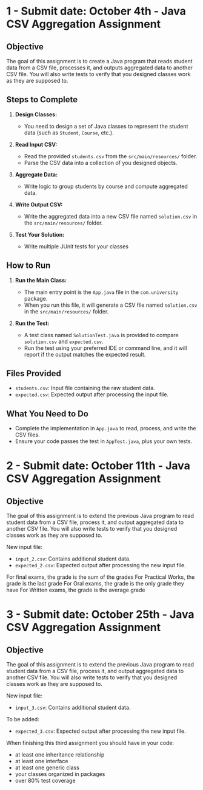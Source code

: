 
# 1 - Submit date: October 4th - Java CSV Aggregation Assignment

## Objective

The goal of this assignment is to create a Java program that reads student data from a CSV file, processes it, and outputs aggregated data to another CSV file. You will also write tests to verify that you designed classes work as they are supposed to.

## Steps to Complete

1. **Design Classes:**
   - You need to design a set of Java classes to represent the student data (such as `Student`, `Course`, etc.).
   
2. **Read Input CSV:**
   - Read the provided `students.csv` from the `src/main/resources/` folder.
   - Parse the CSV data into a collection of you designed objects.

3. **Aggregate Data:**
   - Write logic to group students by course and compute aggregated data.

4. **Write Output CSV:**
   - Write the aggregated data into a new CSV file named `solution.csv` in the `src/main/resources/` folder.

5. **Test Your Solution:**
   - Write multiple JUnit tests for your classes

## How to Run

1. **Run the Main Class:**
   - The main entry point is the `App.java` file in the `com.university` package.
   - When you run this file, it will generate a CSV file named `solution.csv` in the `src/main/resources/` folder.

2. **Run the Test:**
   - A test class named `SolutionTest.java` is provided to compare `solution.csv` and `expected.csv`.
   - Run the test using your preferred IDE or command line, and it will report if the output matches the expected result.

## Files Provided

- `students.csv`: Input file containing the raw student data.
- `expected.csv`: Expected output after processing the input file.

## What You Need to Do

- Complete the implementation in `App.java` to read, process, and write the CSV files.
- Ensure your code passes the test in `AppTest.java`, plus your own tests.


# 2 - Submit date: October 11th - Java CSV Aggregation Assignment

## Objective

The goal of this assignment is to extend the previous Java program to read student data from a CSV file, process it, and output aggregated data to another CSV file. You will also write tests to verify that you designed classes work as they are supposed to.

New input file:
- `input_2.csv`: Contains additional student data.
- `expected_2.csv`: Expected output after processing the new input file.

For final exams, the grade is the sum of the grades
For Practical Works, the grade is the last grade
For Oral exams, the grade is the only grade they have
For Written exams, the grade is the average grade

# 3 - Submit date: October 25th - Java CSV Aggregation Assignment

## Objective

The goal of this assignment is to extend the previous Java program to read student data from a CSV file, process it, and output aggregated data to another CSV file. You will also write tests to verify that you designed classes work as they are supposed to.

New input file:
- `input_3.csv`: Contains additional student data.

To be added:
- `expected_3.csv`: Expected output after processing the new input file.

When finishing this third assignment you should have in your code:

- at least one inheritance relationship
- at least one interface
- at least one generic class
- your classes organized in packages
- over 80% test coverage